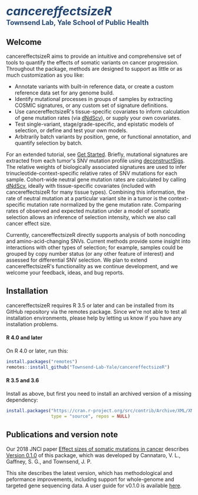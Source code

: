 # <span style="color:#224570;font-size:115%"><em>cancereffectsizeR</em></span><br><span style="font-size:65%; color:#224570">Townsend Lab, Yale School of Public Health</span>

## Welcome
cancereffectsizeR aims to provide an intuitive and comprehensive set of tools to quantify the effects of somatic variants on cancer progression. Throughout the package, methods are designed to support as little or as much customization as you like:
- Annotate variants with built-in reference data, or create a custom reference data set for any genome build.
- Identify mutational processes in groups of samples by extracting COSMIC signatures, or any custom set of signature definitions.
- Use cancereffectsizeR's tissue-specific covariates to inform calculation of gene mutation rates (via [dNdScv](https://github.com/im3sanger/dndscv)), or supply your own covariates.
- Test single-variant, stage/grade-specific, and epistatic models of selection, or define and test your own models.
- Arbitrarily batch variants by position, gene, or functional annotation, and quantify selection by batch.

For an extended tutorial, see [Get Started](articles/cancereffectsizeR.html). Briefly, mutational signatures are extracted from each tumor's SNV mutation profile using [deconstructSigs](https://github.com/raerose01/deconstructSigs). The relative weights of biologically associated signatures are used to infer trinucleotide-context-specific relative rates of SNV mutations for each sample. Cohort-wide neutral gene mutation rates are calculated by calling [dNdScv](https://github.com/im3sanger/dndscv), ideally with tissue-specific covariates (included with cancereffectsizeR for many tissue types). Combining this information, the rate of neutral mutation at a particular variant site in a tumor is the context-specific mutation rate normalized by the gene mutation rate. Comparing rates of observed and expected mutation under a model of somatic selection allows an inference of selection intensity, which we also call cancer effect size.

Currently, cancereffectsizeR directly supports analysis of both noncoding and amino-acid-changing SNVs. Current methods provide some insight into interactions with other types of selection; for example, samples could be grouped by copy number status (or any other feature of interest) and assessed for differential SNV selection. We plan to extend cancereffectsizeR's functionality as we continue development, and we welcome your feedback, ideas, and bug reports.

## Installation
cancereffectsizeR requires R 3.5 or later and can be installed from its GitHub repository via the remotes package. Since we're not able to test all installation environments, please help by letting us know if you have any installation problems.

#### R 4.0 and later
On R 4.0 or later, run this:
```R
install.packages("remotes")
remotes::install_github("Townsend-Lab-Yale/cancereffectsizeR")
```

#### R 3.5 and 3.6
Install as above, but first you need to install an archived version of a missing dependency:
```R
install.packages("https://cran.r-project.org/src/contrib/Archive/XML/XML_3.99-0.3.tar.gz", 
                 type = "source", repos = NULL)
```


## Publications and version note
Our 2018 JNCI paper [Effect sizes of somatic mutations in cancer](https://doi.org/10.1093/jnci/djy168) describes [Version 0.1.0](https://github.com/Townsend-Lab-Yale/cancereffectsizeR/releases/tag/0.1.0) of this package, which was developed by Cannataro, V. L., Gaffney, S. G., and Townsend, J. P. 

This site describes the latest version, which has methodological and peformance improvements, including support for whole-genome and targeted gene sequencing data. A user guide for v0.1.0 is available [here](https://github.com/Townsend-Lab-Yale/cancereffectsizeR/blob/master/user_guide/cancereffectsizeR_user_guide.md).







